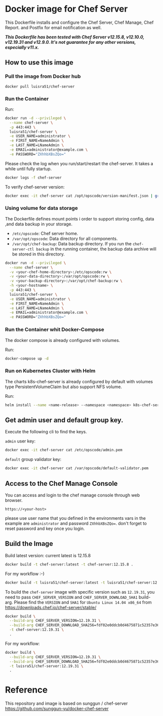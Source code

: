 # Docker image for Chef Server

This Dockerfile installs and configure the Chef Server, Chef Manage, Chef Report. and Postfix for email notification as well.

***This Dockerfile has been tested with Chef Server v12.15.8, v12.10.0, v12.19.31 and v12.9.0. It's not guarantee for any other versions, especially v11.x.***

## How to use this image

### Pull the image from Docker hub

```
docker pull luisra51/chef-server
```

### Run the Container

Run:
```bash
docker run -d --privileged \
  --name chef-server \
  -p 443:443 \
  luisra51/chef-server \
  -e USER_NAME=administrator \
  -e FIRST_NAME=NameAdmin \
  -e LAST_NAME=LNameAdmin \
  -e EMAIL=administrator@example.com \
  -e PASSWORD="ZXhhbXBsZQo="
```

Please check the log when you run/start/restart the chef-server. It takes a while until fully startup.
```bash
docker logs -f chef-server
```

To verify chef-server version:
```bash
docker exec -it chef-server cat /opt/opscode/version-manifest.json | grep build_version
```

### Using volume for data storage
The Dockerfile defines mount points i order to support storing config, data ,and data backup in your storage.

* `/etc/opscode`: Chef server home.
* `/var/opt/opscode`: Data directory for all components.
* `/var/opt/chef-backup`: Data backup directory. If you run the `chef-server-ctl backup` in the running container, the backup data archive will be stored in this directory.

```bash
docker run -d --privileged \
  --name chef-server \
  -v <your-chef-home-directory>:/etc/opscode:rw \
  -v <your-data-directory>:/var/opt/opscode:rw \
  -v <your-backup-directory>:/var/opt/chef-backup:rw \
  -h <your-hostname> \
  -p 443:443 \
  luisra51/chef-server \
  -e USER_NAME=administrator \
  -e FIRST_NAME=NameAdmin \
  -e LAST_NAME=LNameAdmin \
  -e EMAIL=administrator@example.com \
  -e PASSWORD="ZXhhbXBsZQo="
```
### Run the Container whit Docker-Compose
The docker compose is already configured with volumes.

Run:
```bash
docker-compose up -d
```

### Run on Kubernetes Cluster with Helm
The charts k8s-chef-server is already configured by default with volumes type PersistentVolumeClaim but also support NFS volume.

Run:
```bash
helm install --name <name-release> --namespace <namespace> k8s-chef-server/
```

## Get admin user and default group key.

Execute the following cli to find the keys.

`admin` user key:
```bash
docker exec -it chef-server cat /etc/opscode/admin.pem
```

`default` group validator key:
```bash
docker exec -it chef-server cat /var/opscode/default-validator.pem
```

## Access to the Chef Manage Console

You can access and login to the chef manage console through web browser.
```
https://<your-host>
```
please use user name  that you defined in the environments vars in the example are `administrator` and password `ZXhhbXBsZQo=`. don't forget to reset password and key once you login.


## Build the Image

Build latest version: current latest is 12.15.8
```bash
docker build -t chef-server:latest -t chef-server:12.15.8 .
```

For my workflow :-)
```bash
docker build -t luisra51/chef-server:latest -t luisra51/chef-server:12.19.31 .
```

To build the `chef-server` image with specific version such as `12.19.31`, you need to pass `CHEF_SERVER_VERSION` and `CHEF_SERVER_DOWNLOAD_SHA1` build-arg.
Please find the `VERSION` and `SHA1` for `Ubuntu Linux 14.04 x86_64` from <https://downloads.chef.io/chef-server/stable/>

```bash
docker build \
  --build-arg CHEF_SERVER_VERSION=12.19.31 \
  --build-arg CHEF_SERVER_DOWNLOAD_SHA256=fdf02e0ddcb0d4675871c52357e368aaeb6ea0be3565675eeb00691928ccd84d \
  -t chef-server:12.19.31 \
  .
```

For my workflow:
```bash
docker build \
  --build-arg CHEF_SERVER_VERSION=12.19.31 \
  --build-arg CHEF_SERVER_DOWNLOAD_SHA256=fdf02e0ddcb0d4675871c52357e368aaeb6ea0be3565675eeb00691928ccd84d \
  -t luisra51/chef-server:12.19.31 \
  .
```

# Reference
This repository and image is based on
sunggun / chef-server
<https://github.com/sunggun-yu/docker-chef-server>
